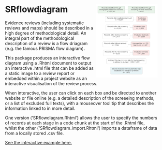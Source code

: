 # SRflowdiagram <img src="SRflowdiagram.png" align="right" width="40%" height="40%" />

Evidence reviews (including systematic reviews and maps) should be described in a high degree of methodological detail. An integral part of the methodological description of a review is a flow driagram (e.g. the famous PRISMA flow diagram). 

This package produces an interactive flow diagram using a .Rhtml document to output an interactive .html file that can be added as a static image to a review report or embedded within a project website as an interactive visualisation of the review process. 

When interactive, the user can click on each box and be directed to another website or file online (e.g. a detailed description of the screeeing methods, or a list of excluded full texts), with a mouseover tool tip that describes the information linked to in more detail. 

One version ('SRflowdiagram.Rhtml') allows the user to specify the numbers of records at each stage in a code chunk at the start of the .Rhtml file, whilst the other ('SRflowdiagram_import.Rhtml') imports a dataframe of data from a locally stored .csv file.

<a href="https://srflowdiagram.github.io/" target="_blank">See the interactive example here.</a>